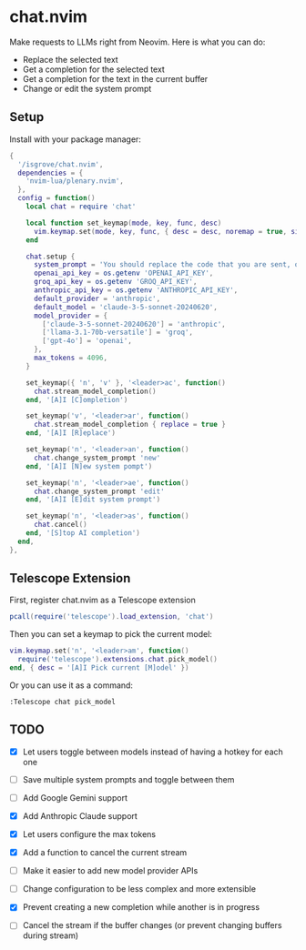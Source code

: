 # chat.nvim
Make requests to LLMs right from Neovim. Here is what you can do:
- Replace the selected text
- Get a completion for the selected text
- Get a completion for the text in the current buffer
- Change or edit the system prompt

## Setup
Install with your package manager:
```lua
{
  '/isgrove/chat.nvim',
  dependencies = {
    'nvim-lua/plenary.nvim',
  },
  config = function()
    local chat = require 'chat'

    local function set_keymap(mode, key, func, desc)
      vim.keymap.set(mode, key, func, { desc = desc, noremap = true, silent = true })
    end

    chat.setup {
      system_prompt = 'You should replace the code that you are sent, only following the comments. Do not talk at all. Only output valid code. Do not provide any backticks that surround the code. Never ever output backticks like this ```. Any comment that is asking you for something should be removed after you satisfy them. Other comments should left alone. Do not output backticks',
      openai_api_key = os.getenv 'OPENAI_API_KEY',
      groq_api_key = os.getenv 'GROQ_API_KEY',
      anthropic_api_key = os.getenv 'ANTHROPIC_API_KEY',
      default_provider = 'anthropic',
      default_model = 'claude-3-5-sonnet-20240620',
      model_provider = {
        ['claude-3-5-sonnet-20240620'] = 'anthropic',
        ['llama-3.1-70b-versatile'] = 'groq',
        ['gpt-4o'] = 'openai',
      },
      max_tokens = 4096,
    }

    set_keymap({ 'n', 'v' }, '<leader>ac', function()
      chat.stream_model_completion()
    end, '[A]I [C]ompletion')

    set_keymap('v', '<leader>ar', function()
      chat.stream_model_completion { replace = true }
    end, '[A]I [R]eplace')

    set_keymap('n', '<leader>an', function()
      chat.change_system_prompt 'new'
    end, '[A]I [N]ew system pompt')

    set_keymap('n', '<leader>ae', function()
      chat.change_system_prompt 'edit'
    end, '[A]I [E]dit system prompt')

    set_keymap('n', '<leader>as', function()
      chat.cancel()
    end, '[S]top AI completion')
  end,
},
```

## Telescope Extension

First, register chat.nvim as a Telescope extension
```lua
pcall(require('telescope').load_extension, 'chat')
```

Then you can set a keymap to pick the current model:
```lua
vim.keymap.set('n', '<leader>am', function()
  require('telescope').extensions.chat.pick_model()
end, { desc = '[A]I Pick current [M]odel' })
```

Or you can use it as a command:
```
:Telescope chat pick_model
```

## TODO
- [x] Let users toggle between models instead of having a hotkey for each one
- [ ] Save multiple system prompts and toggle between them
- [ ] Add Google Gemini support
- [x] Add Anthropic Claude support
- [x] Let users configure the max tokens
- [x] Add a function to cancel the current stream
- [ ] Make it easier to add new model provider APIs
- [ ] Change configuration to be less complex and more extensible
- [x] Prevent creating a new completion while another is in progress
- [ ] Cancel the stream if the buffer changes (or prevent changing buffers during stream)

